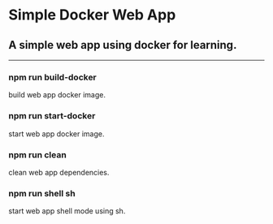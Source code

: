 # Simple Docker Web App

## A simple web app using docker for learning.

---

### npm run build-docker

build web app docker image.

### npm run start-docker

start web app docker image.

### npm run clean

clean web app dependencies.

### npm run shell sh

start web app shell mode using sh.
